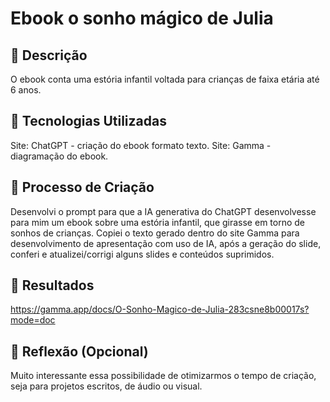 # Ebook o sonho mágico de Julia

## 📒 Descrição
O ebook conta uma estória infantil voltada para crianças de faixa etária até 6 anos.

## 🤖 Tecnologias Utilizadas
Site: ChatGPT - criação do ebook formato texto.
Site: Gamma - diagramação do ebook.

## 🧐 Processo de Criação
Desenvolvi o prompt para que a IA generativa do ChatGPT desenvolvesse para mim um ebook sobre
uma estória infantil, que girasse em torno de sonhos de crianças.
Copiei o texto gerado dentro do site Gamma para desenvolvimento de apresentação com uso de IA,
após a geração do slide, conferi e atualizei/corrigi alguns slides e conteúdos suprimidos.

## 🚀 Resultados
https://gamma.app/docs/O-Sonho-Magico-de-Julia-283csne8b00017s?mode=doc

## 💭 Reflexão (Opcional)
Muito interessante essa possibilidade de otimizarmos o tempo de criação, seja para projetos escritos, de áudio ou visual.
